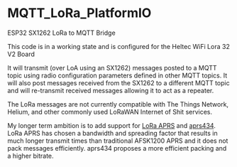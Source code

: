 # MQTT_LoRa_PlatformIO
ESP32 SX1262 LoRa to MQTT Bridge

This code is in a working state and is configured for the Heltec WiFi Lora 32 V2 Board

It will transmit (over LoA using an SX1262) messages posted to a MQTT topic using radio configuration parameters defined in other MQTT topics.
It will also post messages received from the SX1262 to a different MQTT topic and will re-transmit received messages allowing it to act as a repeater.

The LoRa messages are not currently compatible with The Things Network, Helium, and other commonly used LoRaWAN Internet of Shit services.

My longer term ambition is to add support for <a href="https://github.com/lora-aprs/LoRa_APRS_Tracker">LoRa APRS</a> and <a href="https://github.com/aprs434/aprs434.github.io">aprs434</a>. LoRa APRS has chosen a bandwidth and spreading factor that results in much longer transmit times than traditional AFSK1200 APRS and it does not pack messages efficiently. aprs434 proposes a more efficient packing and a higher bitrate.
